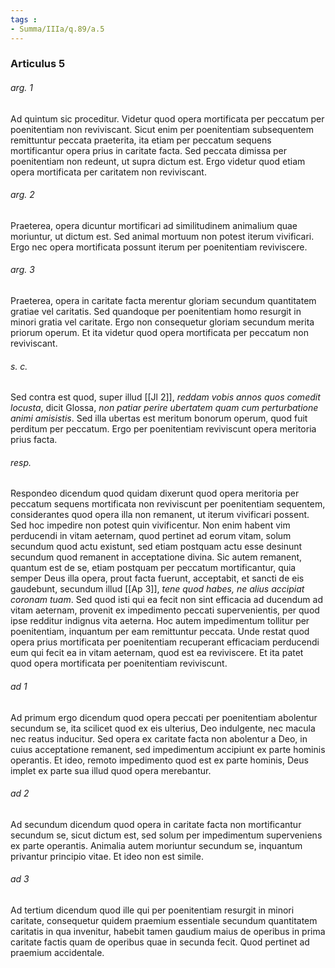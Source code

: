 ```yaml
---
tags : 
- Summa/IIIa/q.89/a.5
---
```


### Articulus 5

###### arg. 1
Ad quintum sic proceditur. Videtur quod opera mortificata per peccatum per poenitentiam non reviviscant. Sicut enim per poenitentiam subsequentem remittuntur peccata praeterita, ita etiam per peccatum sequens mortificantur opera prius in caritate facta. Sed peccata dimissa per poenitentiam non redeunt, ut supra dictum est. Ergo videtur quod etiam opera mortificata per caritatem non reviviscant.

###### arg. 2
Praeterea, opera dicuntur mortificari ad similitudinem animalium quae moriuntur, ut dictum est. Sed animal mortuum non potest iterum vivificari. Ergo nec opera mortificata possunt iterum per poenitentiam reviviscere.

###### arg. 3
Praeterea, opera in caritate facta merentur gloriam secundum quantitatem gratiae vel caritatis. Sed quandoque per poenitentiam homo resurgit in minori gratia vel caritate. Ergo non consequetur gloriam secundum merita priorum operum. Et ita videtur quod opera mortificata per peccatum non reviviscant.

###### s. c.
Sed contra est quod, super illud [[Jl 2]], *reddam vobis annos quos comedit locusta*, dicit Glossa, *non patiar perire ubertatem quam cum perturbatione animi amisistis*. Sed illa ubertas est meritum bonorum operum, quod fuit perditum per peccatum. Ergo per poenitentiam reviviscunt opera meritoria prius facta.

###### resp.
Respondeo dicendum quod quidam dixerunt quod opera meritoria per peccatum sequens mortificata non reviviscunt per poenitentiam sequentem, considerantes quod opera illa non remanent, ut iterum vivificari possent. Sed hoc impedire non potest quin vivificentur. Non enim habent vim perducendi in vitam aeternam, quod pertinet ad eorum vitam, solum secundum quod actu existunt, sed etiam postquam actu esse desinunt secundum quod remanent in acceptatione divina. Sic autem remanent, quantum est de se, etiam postquam per peccatum mortificantur, quia semper Deus illa opera, prout facta fuerunt, acceptabit, et sancti de eis gaudebunt, secundum illud [[Ap 3]], *tene quod habes, ne alius accipiat coronam tuam*. Sed quod isti qui ea fecit non sint efficacia ad ducendum ad vitam aeternam, provenit ex impedimento peccati supervenientis, per quod ipse redditur indignus vita aeterna. Hoc autem impedimentum tollitur per poenitentiam, inquantum per eam remittuntur peccata. Unde restat quod opera prius mortificata per poenitentiam recuperant efficaciam perducendi eum qui fecit ea in vitam aeternam, quod est ea reviviscere. Et ita patet quod opera mortificata per poenitentiam reviviscunt.

###### ad 1
Ad primum ergo dicendum quod opera peccati per poenitentiam abolentur secundum se, ita scilicet quod ex eis ulterius, Deo indulgente, nec macula nec reatus inducitur. Sed opera ex caritate facta non abolentur a Deo, in cuius acceptatione remanent, sed impedimentum accipiunt ex parte hominis operantis. Et ideo, remoto impedimento quod est ex parte hominis, Deus implet ex parte sua illud quod opera merebantur.

###### ad 2
Ad secundum dicendum quod opera in caritate facta non mortificantur secundum se, sicut dictum est, sed solum per impedimentum superveniens ex parte operantis. Animalia autem moriuntur secundum se, inquantum privantur principio vitae. Et ideo non est simile.

###### ad 3
Ad tertium dicendum quod ille qui per poenitentiam resurgit in minori caritate, consequetur quidem praemium essentiale secundum quantitatem caritatis in qua invenitur, habebit tamen gaudium maius de operibus in prima caritate factis quam de operibus quae in secunda fecit. Quod pertinet ad praemium accidentale.

